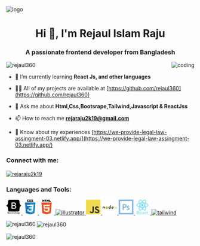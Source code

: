 <img src="https://media.istockphoto.com/id/871030872/photo/programming-code-abstract-technology-background-of-software-developer.jpg?s=612x612&w=0&k=20&c=lkfUNy8Sf3TpFBeIfpBAy6FB5XQwbwjdzypK_1uOQd8=" alt="logo" style="max-width: 100%;">
<h1 align="center">Hi 👋, I'm Rejaul Islam Raju</h1>
<h3 align="center">A passionate frontend developer from Bangladesh</h3>
<img align="right" src="https://camo.githubusercontent.com/138094ef7b0b6590588c59954beddf9157e9396d568d2d93674e9d1ceb0bb11e/68747470733a2f2f6d65646961302e67697068792e636f6d2f6d656469612f7167515567674143335066763638377150432f67697068792e676966" alt="coding" data-canonical-src="https://media0.giphy.com/media/qgQUggAC3Pfv687qPC/giphy.gif" style="max-width: 100%; display: inline-block;" data-target="animated-image.originalImage">

<p align="left"> <img src="https://komarev.com/ghpvc/?username=rejaul360&label=Profile%20views&color=0e75b6&style=flat" alt="rejaul360" /> </p>

- 🌱 I’m currently learning **React Js, and other languages**

- 👨‍💻 All of my projects are available at [https://github.com/rejaul360](https://github.com/rejaul360)

- 💬 Ask me about **Html,Css,Bootsrape,Tailwind,Javascript & ReactJss**

- 📫 How to reach me **rejaraju2k19@gmail.com**

- 📄 Know about my experiences [https://we-provide-legal-law-assingment-03.netlify.app/](https://we-provide-legal-law-assingment-03.netlify.app/)

<h3 align="left">Connect with me:</h3>
<p align="left">
<a href="https://fb.com/rejaraju2k19" target="blank"><img align="center" src="https://raw.githubusercontent.com/rahuldkjain/github-profile-readme-generator/master/src/images/icons/Social/facebook.svg" alt="rejaraju2k19" height="30" width="40" /></a>
</p>

<h3 align="left">Languages and Tools:</h3>
<p align="left"> <a href="https://getbootstrap.com" target="_blank" rel="noreferrer"> <img src="https://raw.githubusercontent.com/devicons/devicon/master/icons/bootstrap/bootstrap-plain-wordmark.svg" alt="bootstrap" width="40" height="40"/> </a> <a href="https://www.w3schools.com/css/" target="_blank" rel="noreferrer"> <img src="https://raw.githubusercontent.com/devicons/devicon/master/icons/css3/css3-original-wordmark.svg" alt="css3" width="40" height="40"/> </a> <a href="https://www.w3.org/html/" target="_blank" rel="noreferrer"> <img src="https://raw.githubusercontent.com/devicons/devicon/master/icons/html5/html5-original-wordmark.svg" alt="html5" width="40" height="40"/> </a> <a href="https://www.adobe.com/in/products/illustrator.html" target="_blank" rel="noreferrer"> <img src="https://www.vectorlogo.zone/logos/adobe_illustrator/adobe_illustrator-icon.svg" alt="illustrator" width="40" height="40"/> </a> <a href="https://developer.mozilla.org/en-US/docs/Web/JavaScript" target="_blank" rel="noreferrer"> <img src="https://raw.githubusercontent.com/devicons/devicon/master/icons/javascript/javascript-original.svg" alt="javascript" width="40" height="40"/> </a> <a href="https://nodejs.org" target="_blank" rel="noreferrer"> <img src="https://raw.githubusercontent.com/devicons/devicon/master/icons/nodejs/nodejs-original-wordmark.svg" alt="nodejs" width="40" height="40"/> </a> <a href="https://www.photoshop.com/en" target="_blank" rel="noreferrer"> <img src="https://raw.githubusercontent.com/devicons/devicon/master/icons/photoshop/photoshop-line.svg" alt="photoshop" width="40" height="40"/> </a> <a href="https://reactjs.org/" target="_blank" rel="noreferrer"> <img src="https://raw.githubusercontent.com/devicons/devicon/master/icons/react/react-original-wordmark.svg" alt="react" width="40" height="40"/> </a> <a href="https://tailwindcss.com/" target="_blank" rel="noreferrer"> <img src="https://www.vectorlogo.zone/logos/tailwindcss/tailwindcss-icon.svg" alt="tailwind" width="40" height="40"/> </a> </p>

<p><img align="left" src="https://github-readme-stats.vercel.app/api/top-langs?username=rejaul360&show_icons=true&locale=en&layout=compact" alt="rejaul360" /></p>

<p>&nbsp;<img align="center" src="https://github-readme-stats.vercel.app/api?username=rejaul360&show_icons=true&locale=en" alt="rejaul360" /></p>

<p><img align="center" src="https://github-readme-streak-stats.herokuapp.com/?user=rejaul360&" alt="rejaul360" /></p>

